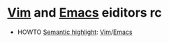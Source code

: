 # [Vim][] and [Emacs][] eiditors rc

[emacs]: https://github.com/emacs-mirror/emacs
[vim]: https://github.com/vim/vim

* HOWTO [Semantic highlight][916845113]: [Vim][354268043]/[Emacs][3872347687]

[354268043]: https://github.com/jaxbot/semantic-highlight.vim
[3872347687]: https://github.com/fanael/rainbow-identifiers
[916845113]: https://reddit.com/r/programming/comments/1w76um/coding_in_color
